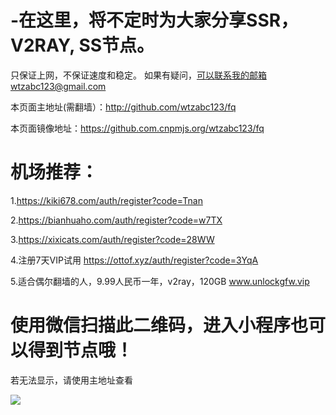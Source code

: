 # -在这里，将不定时为大家分享SSR，V2RAY, SS节点。
只保证上网，不保证速度和稳定。
如果有疑问，可以联系我的邮箱wtzabc123@gmail.com

本页面主地址(需翻墙）：http://github.com/wtzabc123/fq

本页面镜像地址：https://github.com.cnpmjs.org/wtzabc123/fq

# 机场推荐：

1.https://kiki678.com/auth/register?code=Tnan

2.https://bianhuaho.com/auth/register?code=w7TX

3.https://xixicats.com/auth/register?code=28WW

4.注册7天VIP试用 https://ottof.xyz/auth/register?code=3YqA

5.适合偶尔翻墙的人，9.99人民币一年，v2ray，120GB
  www.unlockgfw.vip
  
# 使用微信扫描此二维码，进入小程序也可以得到节点哦！
若无法显示，请使用主地址查看

![](https://github.com/wtzabc123/fq/blob/master/screenshots/5.PNG)

